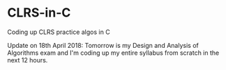 # CLRS-in-C
Coding up CLRS practice algos in C

Update on 18th April 2018: Tomorrow is my Design and Analysis of Algorithms exam and I'm coding up my entire syllabus from scratch in the next 12 hours. 

